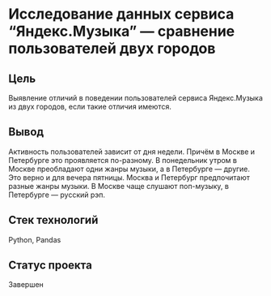 # Исследование данных сервиса “Яндекс.Музыка” — сравнение пользователей двух городов
## Цель 
Выявление отличий в поведении пользователей сервиса Яндекс.Музыка из двух городов, если такие отличия имеются.
## Вывод
Активность пользователей зависит от дня недели. Причём в Москве и Петербурге это проявляется по-разному. В понедельник утром в Москве преобладают одни жанры музыки, а в Петербурге — другие. Это верно и для вечера пятницы. Москва и Петербург предпочитают разные жанры музыки. В Москве чаще слушают поп-музыку, в Петербурге — русский рэп.
## Стек технологий
Python, Pandas
## Статус проекта
Завершен 
